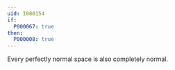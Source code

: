 ```yaml
---
uid: I000154
if:
  P000067: true
then:
  P000008: true
---
```


Every perfectly normal space is also completely normal.

